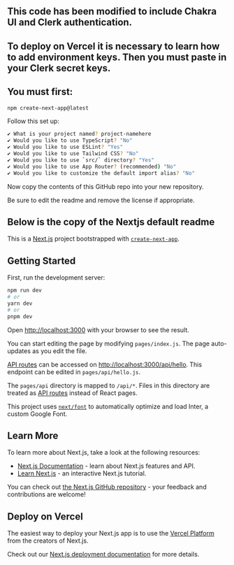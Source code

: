 ## This code has been modified to include Chakra UI and Clerk authentication.
## To deploy on Vercel it is necessary to learn how to add environment keys. Then you must paste in your Clerk secret keys.
## You must first:

```bash
npm create-next-app@latest
```
Follow this set up:
```bash
✔ What is your project named? project-namehere
✔ Would you like to use TypeScript? "No"
✔ Would you like to use ESLint? "Yes"
✔ Would you like to use Tailwind CSS? "No"
✔ Would you like to use `src/` directory? "Yes"
✔ Would you like to use App Router? (recommended) "No"
✔ Would you like to customize the default import alias? "No"
```
Now copy the contents of this GitHub repo into your new repository.

Be sure to edit the readme and remove the license if appropriate.

## Below is the copy of the Nextjs default readme

This is a [Next.js](https://nextjs.org/) project bootstrapped with [`create-next-app`](https://github.com/vercel/next.js/tree/canary/packages/create-next-app).

## Getting Started

First, run the development server:

```bash
npm run dev
# or
yarn dev
# or
pnpm dev
```

Open [http://localhost:3000](http://localhost:3000) with your browser to see the result.

You can start editing the page by modifying `pages/index.js`. The page auto-updates as you edit the file.

[API routes](https://nextjs.org/docs/api-routes/introduction) can be accessed on [http://localhost:3000/api/hello](http://localhost:3000/api/hello). This endpoint can be edited in `pages/api/hello.js`.

The `pages/api` directory is mapped to `/api/*`. Files in this directory are treated as [API routes](https://nextjs.org/docs/api-routes/introduction) instead of React pages.

This project uses [`next/font`](https://nextjs.org/docs/basic-features/font-optimization) to automatically optimize and load Inter, a custom Google Font.

## Learn More

To learn more about Next.js, take a look at the following resources:

- [Next.js Documentation](https://nextjs.org/docs) - learn about Next.js features and API.
- [Learn Next.js](https://nextjs.org/learn) - an interactive Next.js tutorial.

You can check out [the Next.js GitHub repository](https://github.com/vercel/next.js/) - your feedback and contributions are welcome!

## Deploy on Vercel

The easiest way to deploy your Next.js app is to use the [Vercel Platform](https://vercel.com/new?utm_medium=default-template&filter=next.js&utm_source=create-next-app&utm_campaign=create-next-app-readme) from the creators of Next.js.

Check out our [Next.js deployment documentation](https://nextjs.org/docs/deployment) for more details.